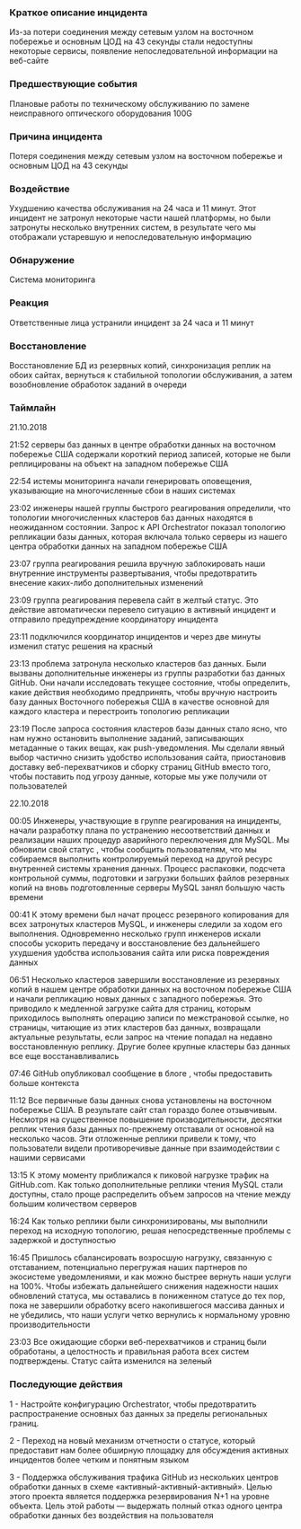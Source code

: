 ### Краткое описание инцидента 
Из-за потери соединения между сетевым узлом на восточном побережье и основным ЦОД на 43 секунды стали недоступны некоторые сервисы, появление непоследовательной информации на веб-сайте
### Предшествующие события
Плановые работы по техническому обслуживанию по замене неисправного оптического оборудования 100G
### Причина инцидента
Потеря соединения между сетевым узлом на восточном побережье и основным ЦОД на 43 секунды
### Воздействие
Ухудшению качества обслуживания на 24 часа и 11 минут. Этот инцидент не затронул некоторые части нашей платформы, но были затронуты несколько внутренних систем, в результате чего мы отображали устаревшую и непоследовательную информацию
### Обнаружение
Система мониторинга
### Реакция
Ответственные лица устранили инцидент за 24 часа и 11 минут
### Восстановление
Восстановление БД из резервных копий, синхронизация реплик на обоих сайтах, вернуться к стабильной топологии обслуживания, а затем возобновление обработок заданий в очереди
### Таймлайн
21.10.2018 

21:52 серверы баз данных в центре обработки данных на восточном побережье США содержали короткий период записей, которые не были реплицированы на объект на западном побережье США

22:54 истемы мониторинга начали генерировать оповещения, указывающие на многочисленные сбои в наших системах

23:02 инженеры нашей группы быстрого реагирования определили, что топологии многочисленных кластеров баз данных находятся в неожиданном состоянии. Запрос к API Orchestrator показал топологию репликации базы данных, которая включала только серверы из нашего центра обработки данных на западном побережье США

23:07 группа реагирования решила вручную заблокировать наши внутренние инструменты развертывания, чтобы предотвратить внесение каких-либо дополнительных изменений

23:09 группа реагирования перевела сайт в желтый статус. Это действие автоматически перевело ситуацию в активный инцидент и отправило предупреждение координатору инцидента

23:11 подключился координатор инцидентов и через две минуты изменил статус решения на красный

23:13 проблема затронула несколько кластеров баз данных. Были вызваны дополнительные инженеры из группы разработки баз данных GitHub. Они начали исследовать текущее состояние, чтобы определить, какие действия необходимо предпринять, чтобы вручную настроить базу данных Восточного побережья США в качестве основной для каждого кластера и перестроить топологию репликации

23:19 После запроса состояния кластеров базы данных стало ясно, что нам нужно остановить выполнение заданий, записывающих метаданные о таких вещах, как push-уведомления. Мы сделали явный выбор частично снизить удобство использования сайта, приостановив доставку веб-перехватчиков и сборку страниц GitHub вместо того, чтобы поставить под угрозу данные, которые мы уже получили от пользователей

22.10.2018 

00:05 Инженеры, участвующие в группе реагирования на инциденты, начали разработку плана по устранению несоответствий данных и реализации наших процедур аварийного переключения для MySQL. Мы обновили свой статус , чтобы сообщить пользователям, что мы собираемся выполнить контролируемый переход на другой ресурс внутренней системы хранения данных. Процесс распаковки, подсчета контрольной суммы, подготовки и загрузки больших файлов резервных копий на вновь подготовленные серверы MySQL занял большую часть времени

00:41 К этому времени был начат процесс резервного копирования для всех затронутых кластеров MySQL, и инженеры следили за ходом его выполнения. Одновременно несколько групп инженеров искали способы ускорить передачу и восстановление без дальнейшего ухудшения удобства использования сайта или риска повреждения данных

06:51 Несколько кластеров завершили восстановление из резервных копий в нашем центре обработки данных на восточном побережье США и начали репликацию новых данных с западного побережья. Это приводило к медленной загрузке сайта для страниц, которым приходилось выполнять операцию записи по межстрановой ссылке, но страницы, читающие из этих кластеров баз данных, возвращали актуальные результаты, если запрос на чтение попадал на недавно восстановленную реплику. Другие более крупные кластеры баз данных все еще восстанавливались

07:46 GitHub опубликовал сообщение в блоге , чтобы предоставить больше контекста

11:12 Все первичные базы данных снова установлены на восточном побережье США. В результате сайт стал гораздо более отзывчивым. Несмотря на существенное повышение производительности, десятки реплик чтения базы данных по-прежнему отставали от основной на несколько часов. Эти отложенные реплики привели к тому, что пользователи видели противоречивые данные при взаимодействии с нашими сервисами

13:15 К этому моменту приближался к пиковой нагрузке трафик на GitHub.com. Как только дополнительные реплики чтения MySQL стали доступны, стало проще распределить объем запросов на чтение между большим количеством серверов

16:24 Как только реплики были синхронизированы, мы выполнили переход на исходную топологию, решая непосредственные проблемы с задержкой и доступностью

16:45 Пришлось сбалансировать возросшую нагрузку, связанную с отставанием, потенциально перегружая наших партнеров по экосистеме уведомлениями, и как можно быстрее вернуть наши услуги на 100%. Чтобы избежать дальнейшего снижения надежности наших обновлений статуса, мы оставались в пониженном статусе до тех пор, пока не завершили обработку всего накопившегося массива данных и не убедились, что наши услуги четко вернулись к нормальному уровню производительности

23:03 Все ожидающие сборки веб-перехватчиков и страниц были обработаны, а целостность и правильная работа всех систем подтверждены. Статус сайта изменился на зеленый

### Последующие действия
1 - Настройте конфигурацию Orchestrator, чтобы предотвратить распространение основных баз данных за пределы региональных границ.

2 - Переход на новый механизм отчетности о статусе, который предоставит нам более обширную площадку для обсуждения активных инцидентов более четким и понятным языком

3 - Поддержка обслуживания трафика GitHub из нескольких центров обработки данных в схеме «активный-активный-активный». Целью этого проекта является поддержка резервирования N+1 на уровне объекта. Цель этой работы — выдержать полный отказ одного центра обработки данных без воздействия на пользователя
